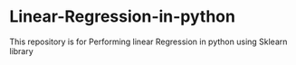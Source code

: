 # Linear-Regression-in-python
This repository is for Performing linear Regression in python using Sklearn library
